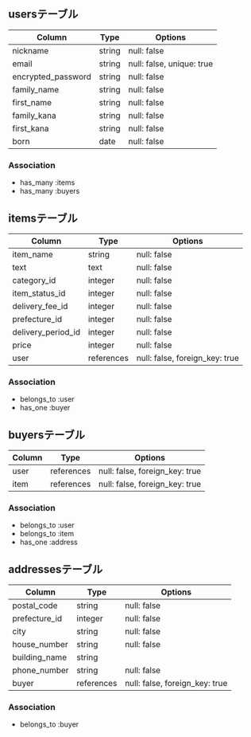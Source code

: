 ## usersテーブル

| Column             | Type   | Options                   |
| ------------------ | ------ | ------------------------- |
| nickname           | string | null: false               |
| email              | string | null: false, unique: true |
| encrypted_password | string | null: false               |
| family_name        | string | null: false               |
| first_name         | string | null: false               |
| family_kana        | string | null: false               |
| first_kana         | string | null: false               |
| born               | date   | null: false               |

### Association

- has_many :items
- has_many :buyers

## itemsテーブル

| Column             | Type       | Options                        |
| ------------------ | ---------- | ------------------------------ |
| item_name          | string     | null: false                    |
| text               | text       | null: false                    |
| category_id        | integer    | null: false                    |
| item_status_id     | integer    | null: false                    |
| delivery_fee_id    | integer    | null: false                    |
| prefecture_id      | integer    | null: false                    |
| delivery_period_id | integer    | null: false                    |
| price              | integer    | null: false                    |
| user               | references | null: false, foreign_key: true |

### Association

- belongs_to :user
- has_one :buyer

## buyersテーブル

| Column | Type       | Options                        |
| ------ | ---------- | ------------------------------ |
| user   | references | null: false, foreign_key: true |
| item   | references | null: false, foreign_key: true |

### Association

- belongs_to :user
- belongs_to :item
- has_one :address

## addressesテーブル

| Column        | Type       | Options                        |
| ------------- | ---------- | ------------------------------ |
| postal_code   | string     | null: false                    |
| prefecture_id | integer    | null: false                    |
| city          | string     | null: false                    |
| house_number  | string     | null: false                    |
| building_name | string     |                                |
| phone_number  | string     | null: false                    |
| buyer         | references | null: false, foreign_key: true |

### Association

- belongs_to :buyer